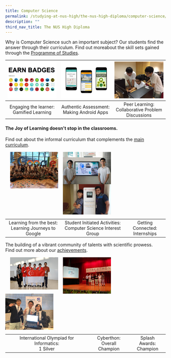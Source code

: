 ```yaml
---
title: Computer Science
permalink: /studying-at-nus-high/the-nus-high-diploma/computer-science/
description: ""
third_nav_title: The NUS High Diploma
---
```

Why is Computer Science such an important subject? Our students find the answer through their curriculum. Find out moreabout the skill sets gained through the [Programme of Studies](https://staging.d1bl70m167uzkq.amplifyapp.com/studying-at-nus-high/the-nus-high-diploma/programme-of-studies/).


<table>
	<thead>
		<tr>
			<th style="width: 33%; align: center">
				<a href="/biology/wonderment-in-the-classroom/">
					<img src="/images/Computer%20Science/CS%20Picture%201.jpg" style="max-height:100%; max-width:100%"></a>
			</th>
			<th style="width: 33%; align: center">
				<a href="/biology/wonderment-in-the-classroom/">
					<img src="/images/Computer%20Science/CS%20Picture%202.jpg" style="max-height:100%; max-width:100%" >
				</a>
			</th>
			<th style="width: 33%; align: center">
				<a href="/biology/wonderment-in-the-classroom/">
					<img src="/images/Computer%20Science/CS%20Picture%203.jpg" style="max-height:100%; max-width:100%" >
				</a>
			</th>
		</tr>
	</thead>
	<tbody>
		<tr>
			<td style="text-align:center" > 
				Engaging the learner:  
				Gamified Learning
			</td>
			<td style="text-align:center" >
				Authentic Assessment:
				Making Android Apps 
			</td>
			<td style="text-align:center"> 
				Peer Learning:
				Collaborative Problem Discussions
			</td>
		</tr>
	</tbody>
</table>



#### The Joy of Learning doesn't stop in the classrooms.<br>
Find out about the informal curriculum that complements the [main curriculum](https://staging.d1bl70m167uzkq.amplifyapp.com/computer-science/beyond-the-classroom/).

<p><a href="https://staging.d1bl70m167uzkq.amplifyapp.com/computer-science/beyond-the-classroom/"><img src="/images/compsci4.jpg" style="width:30%;margin-right:15px;margin-left:15px;" align = "left"></a></p>
<p><a href="https://staging.d1bl70m167uzkq.amplifyapp.com/computer-science/beyond-the-classroom/"><img src="/images/compsci5.jpg" style="width:30%;margin-right:15px;" align = "left"></a></p>
<p><a href="https://staging.d1bl70m167uzkq.amplifyapp.com/computer-science/beyond-the-classroom/"><img src="/images/compsci6.jpg" style="width:30%;margin-right:15px;" align = "left"></a></p>

<br clear="left">

|  |  |  |
|:---:|:---:|:---:|
| Learning from the best:<br>Learning Journeys to Google | Student Initiated Activities:<br>Computer Science Interest Group | Getting Connected:<br>Internships |

The building of a vibrant community of talents with scientific prowess.<br>
Find out more about our [achievements](https://staging.d1bl70m167uzkq.amplifyapp.com/our-dna/achievements/2019/).

<p><a href="https://staging.d1bl70m167uzkq.amplifyapp.com/our-dna/achievements/2019/"><img src="/images/compsci7.jpg" style="width:30%;margin-right:15px;margin-left:15px;" align = "left"></a></p>
<p><a href="https://staging.d1bl70m167uzkq.amplifyapp.com/our-dna/achievements/2019/"><img src="/images/compsci8.jpg" style="width:30%;margin-right:15px;" align = "left"></a></p>
<p><a href="https://staging.d1bl70m167uzkq.amplifyapp.com/our-dna/achievements/2019/"><img src="/images/compsci9.jpg" style="width:30%;margin-right:15px;" align = "left"></a></p>

<br clear="left">

|  |  |  |
|:---:|:---:|:---:|
| International Olympiad for Informatics:<br>1 Silver | Cyberthon:<br>Overall Champion | Splash Awards:<br>Champion |